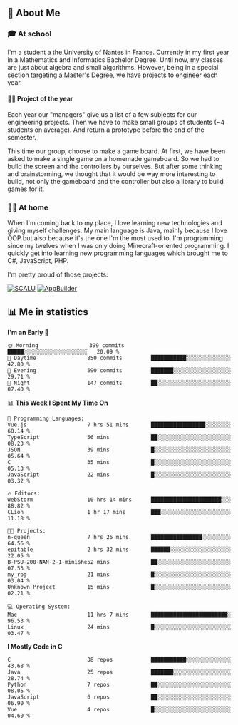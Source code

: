 ## 👀 About Me

### 🎓 At school

I'm a student a the University of Nantes in France. Currently in my first year in a Mathematics and Informatics Bachelor Degree. Until now, my classes are just about algebra and small algorithms. However, being in a special section targeting a Master's Degree, we have projects to engineer each year. 

#### 🔧🔬 Project of the year

Each year our "managers" give us a list of a few subjects for our engineering projects. Then we have to make small groups of students (~4 students on average). And return a prototype before the end of the semester.

This time our group, choose to make a game board. At first, we have been asked to make a single game on a homemade gameboard. So we had to build the screen and the controllers by ourselves. 
But after some thinking and brainstorming, we thought that it would be way more interesting to build, not only the gameboard and the controller but also a library to build games for it.

### 👨‍💻 At home

When I'm coming back to my place, I love learning new technologies and giving myself challenges. My main language is Java, mainly because I love OOP but also because it's the one I'm the most used to. I'm programming since my twelves when I was only doing Minecraft-oriented programming.  I quickly get into learning new programming languages which brought me to C#, JavaScript, PHP. 

I'm pretty proud of those projects:

[![SCALU](https://github-readme-stats.vercel.app/api/pin?username=renardfute&repo=SCALU)](https://github.com/renardfute/scalu)
[![AppBuilder](https://github-readme-stats.vercel.app/api/pin?username=pulsedev2&repo=AppBuilder)](https://github.com/pulsedev2/AppBuilder)

## 📊 Me in statistics
<!--START_SECTION:waka-->
**I'm an Early 🐤** 

```text
🌞 Morning                399 commits         █████░░░░░░░░░░░░░░░░░░░░   20.09 % 
🌆 Daytime                850 commits         ███████████░░░░░░░░░░░░░░   42.80 % 
🌃 Evening                590 commits         ███████░░░░░░░░░░░░░░░░░░   29.71 % 
🌙 Night                  147 commits         ██░░░░░░░░░░░░░░░░░░░░░░░   07.40 % 
```


📊 **This Week I Spent My Time On** 

```text
💬 Programming Languages: 
Vue.js                   7 hrs 51 mins       █████████████████░░░░░░░░   68.14 % 
TypeScript               56 mins             ██░░░░░░░░░░░░░░░░░░░░░░░   08.23 % 
JSON                     39 mins             █░░░░░░░░░░░░░░░░░░░░░░░░   05.64 % 
C                        35 mins             █░░░░░░░░░░░░░░░░░░░░░░░░   05.13 % 
JavaScript               22 mins             █░░░░░░░░░░░░░░░░░░░░░░░░   03.32 % 

🔥 Editors: 
WebStorm                 10 hrs 14 mins      ██████████████████████░░░   88.82 % 
CLion                    1 hr 17 mins        ███░░░░░░░░░░░░░░░░░░░░░░   11.18 % 

🐱‍💻 Projects: 
n-queen                  7 hrs 26 mins       ████████████████░░░░░░░░░   64.56 % 
epitable                 2 hrs 32 mins       ██████░░░░░░░░░░░░░░░░░░░   22.05 % 
B-PSU-200-NAN-2-1-minishe52 mins             ██░░░░░░░░░░░░░░░░░░░░░░░   07.53 % 
my_rpg                   21 mins             █░░░░░░░░░░░░░░░░░░░░░░░░   03.04 % 
Unknown Project          15 mins             █░░░░░░░░░░░░░░░░░░░░░░░░   02.21 % 

💻 Operating System: 
Mac                      11 hrs 7 mins       ████████████████████████░   96.53 % 
Linux                    24 mins             █░░░░░░░░░░░░░░░░░░░░░░░░   03.47 % 
```

**I Mostly Code in C** 

```text
C                        38 repos            ███████████░░░░░░░░░░░░░░   43.68 % 
Java                     25 repos            ███████░░░░░░░░░░░░░░░░░░   28.74 % 
Python                   7 repos             ██░░░░░░░░░░░░░░░░░░░░░░░   08.05 % 
JavaScript               6 repos             ██░░░░░░░░░░░░░░░░░░░░░░░   06.90 % 
Vue                      4 repos             █░░░░░░░░░░░░░░░░░░░░░░░░   04.60 % 
```




<!--END_SECTION:waka-->
